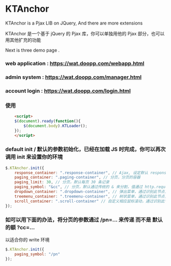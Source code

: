 # KTAnchor

KTAnchor is a Pjax LIB on JQuery, And there are more extensions

KTAnchor 是一个基于 jQuery 的 Pjax 库，你可以单独用他的 Pjax 部分，也可以用其他扩充的功能

Next is three demo page .

### web application : https://wat.doopp.com/webapp.html

### admin system : https://wat.doopp.com/manager.html

### account login : https://wat.doopp.com/login.html

### 使用
``` html
	<script>
	$(document).ready(function(){
		$(document.body).KTLoader();
	});
	</script>
```

### default init / 默认的参数初始化，已经在加载 JS 时完成，你可以再次调用 init 来设置你的环境

``` javascript
$.KTAnchor.init({
	response_container: ".response-container", // Ajax, 设定默认 response 填充的区域
	paging_container: ".paging-container", // 分页，分页的容器
	paging_limit: 30, // 分页，默认每页 30 条记录
	paging_symbol: "&cc", // 分页，默认通过传统的 & 来分割，值通过 http.request.GET.cc 来传递
	dropdown_container: ".dropdown-container", // 弹出菜单，通过识别此节点，来绑定 下拉菜单的 事件
	treemenu_container: ".treemenu-container", // 树状菜单，通过识别此节点，来绑定 树状菜单 点击事件
	scroll_container: ".scroll-container" // 自定义相应鼠标滚动，通过识别此节点，来绑定
});
```

### 如可以用下面的办法，将分页的参数通过 /pn=... 来传递 而不是 默认的额 ?cc=...
以适合你的 write 环境

``` javascript
$.KTAnchor.init({
	paging_symbol: "/pn"
});
```
